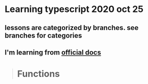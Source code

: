 

# Learning typescript 2020 oct 25

## lessons are categorized by branches. see branches for categories

## I'm learning from [official docs](https://www.typescriptlang.org/)


> # Functions
